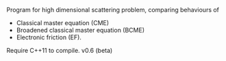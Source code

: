 Program for high dimensional scattering problem, comparing behaviours of 

* Classical master equation (CME)
* Broadened classical master equation (BCME) 
* Electronic friction (EF).

Require C++11 to compile.
v0.6 (beta)
